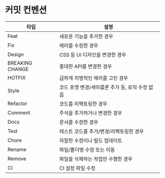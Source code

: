 # 커밋 컨벤션

| 타입 | 설명 |
| --- | --- |
| Feat | 새로운 기능을 추가한 경우 |
| Fix | 에러를 수정한 경우 |
| Design | CSS 등 UI 디자인을 변경한 경우 |
| BREAKING CHANGE | 중대한 API를 변경한 경우 |
| HOTFIX | 급하게 치명적인 에러를 고친 경우 |
| Style | 코드 포맷 변경/세미콜론 추가 등, 로직 수정 없음 |
| Refactor | 코드를 리팩토링한 경우 |
| Comment | 주석을 추가하거나 변경한 경우 |
| Docs | 문서를 수정한 경우 |
| Test | 테스트 코드를 추가/변경/리팩토링한 경우 |
| Chore | 자잘한 수정이나 빌드 업데이트 |
| Rename | 파일/폴더명 수정 또는 이동 |
| Remove | 파일을 삭제하는 작업만 수행한 경우 |
| CI | CI 설정 파일 수정 |
